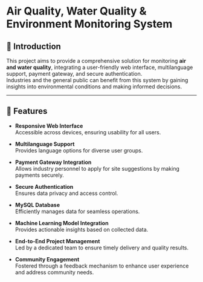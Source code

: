 # Air Quality, Water Quality & Environment Monitoring System

## 📌 Introduction
This project aims to provide a comprehensive solution for monitoring **air and water quality**, integrating a user-friendly web interface, multilanguage support, payment gateway, and secure authentication.  
Industries and the general public can benefit from this system by gaining insights into environmental conditions and making informed decisions.

---

## 🚀 Features

- **Responsive Web Interface**  
  Accessible across devices, ensuring usability for all users.

- **Multilanguage Support**  
  Provides language options for diverse user groups.

- **Payment Gateway Integration**  
  Allows industry personnel to apply for site suggestions by making payments securely.

- **Secure Authentication**  
  Ensures data privacy and access control.

- **MySQL Database**  
  Efficiently manages data for seamless operations.

- **Machine Learning Model Integration**  
  Provides actionable insights based on collected data.

- **End-to-End Project Management**  
  Led by a dedicated team to ensure timely delivery and quality results.

- **Community Engagement**  
  Fostered through a feedback mechanism to enhance user experience and address community needs.
